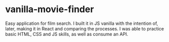 # vanilla-movie-finder

Easy application for film search. I built it in JS vanilla with the intention of, later, making it in React and comparing the processes. I was able to practice basic HTML, CSS and JS skills, as well as consume an API. 
